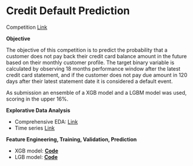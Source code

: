 # Credit Default Prediction

Competition [Link](https://www.kaggle.com/competitions/amex-default-prediction)

<b>Objective  </b>

The objective of this competition is to predict the probability that a customer does not pay back their credit card balance amount in the future based on their monthly customer profile. The target binary variable is calculated by observing 18 months performance window after the latest credit card statement, and if the customer does not pay due amount in 120 days after their latest statement date it is considered a default event.

As submission an ensemble of a XGB model and a LGBM model was used, scoring in the upper 16%.

<b>Explorative Data Analysis  </b>
* Comprehensive EDA: [Link](https://github.com/pyagoubi/Credit-Default-Prediction/blob/main/Amex_EDA.ipynb)
* Time series [Link]()

<b>Feature Engineering, Training, Validation, Prediction </b>
+ XGB model: **[Code](https://github.com/pyagoubi/Credit-Default-Prediction/blob/main/Amex_XGBoost.ipynb)**   
+ LGB model: **[Code](https://github.com/pyagoubi/Credit-Default-Prediction/blob/main/Amex_LGBM.ipynb)** 
